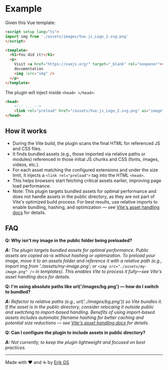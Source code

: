 # Example

Given this Vue template:

```html
<script setup lang="ts">
import img from './assets/images/Vue.js_Logo_2.svg.png'
</script>

<template>
  <h1>You did it!</h1>
  <p>
    Visit <a href="https://vuejs.org/" target="_blank" rel="noopener">vuejs.org</a> to read the
    documentation
    <img :src="img" />
  </p>
</template>
```

The plugin will inject inside `<head> </head>`:

```html
<head>
    <!-- ... -->
    <link rel="preload" href="/assets/Vue.js_Logo_2.svg.png" as="image">
</head>
```

## How it works

- During the Vite build, the plugin scans the final HTML for referenced JS and CSS files.
- It finds bundled assets (e.g., those imported via relative paths or modules) referenced in those initial JS chunks and CSS (fonts, images, videos, etc.).
- For each asset matching the configured extensions and under the size limit, it injects a `<link rel="preload">` tag into the HTML `<head>`.
- This helps browsers start fetching critical assets earlier, improving page load performance.
- Note: This plugin targets bundled assets for optimal performance and does not handle assets in the public directory, as they are not part of Vite's optimized build process. For best results, use relative imports to enable bundling, hashing, and optimization — see [Vite's asset handling docs](https://vite.dev/guide/assets) for details.

## FAQ

**Q: Why isn't my image in the public folder being preloaded?**

***A:** The plugin targets bundled assets for optimal performance. Public assets are copied as-is without hashing or optimization. To preload your image, move it to an assets folder and reference it with a relative path (e.g., import img from './assets/my-image.png'; or `<img src="./assets/my-image.png" />` in templates). This enables Vite to process it fully—see Vite's asset handling docs for details.*

**Q: I'm using absolute paths like url('/images/bg.png') — how do I switch to bundled?**

***A:** Refactor to relative paths (e.g., url('../images/bg.png')) so Vite bundles it. If the asset is in the public directory, consider relocaing it outside public and switching to import-based handling. Benefits of using import-based assets includes automatic filename hashing for better caching and potential size reductions — see [Vite's asset handling docs](https://vite.dev/guide/assets) for details.*

**Q: Can I configure the plugin to include assets in public directory?**

***A:** Not currently, to keep the plugin lightweight and focused on best practices.*

---

Made with ❤️ and ☕ by [Erik GS](https://github.com/ErikGS)
